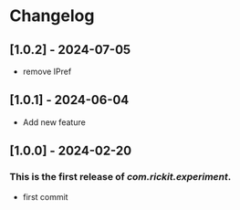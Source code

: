 # Changelog
## [1.0.2] - 2024-07-05
- remove IPref
## [1.0.1] - 2024-06-04
- Add new feature
## [1.0.0] - 2024-02-20

### This is the first release of *com.rickit.experiment*.

- first commit

